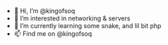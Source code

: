 - 👋 Hi, I’m @kingofsoq
- 👀 I’m interested in networking & servers
- 🌱 I’m currently learning some snake, and lil bit php
- 📫 Find me on @kingofsoq 

<!---
kingofsoq/kingofsoq is a ✨ special ✨ repository because its `README.md` (this file) appears on your GitHub profile.
You can click the Preview link to take a look at your changes.
--->
